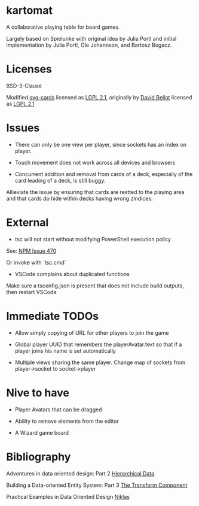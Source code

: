 # kartomat

A collaborative playing table for board games.

Largely based on Spielunke with original idea by Julia Portl and
initial implementation by Julia Portl, Ole Johannson, and Bartosz Bogacz.

# Licenses

BSD-3-Clause

Modified [svg-cards](http://svg-cards.sourceforge.net/)
licensed as [LGPL 2.1](https://opensource.org/licenses/LGPL-2.1),
originally by [David Bellot](http://david.bellot.free.fr/)
licensed as [LGPL 2.1](https://opensource.org/licenses/LGPL-2.1)

# Issues

- There can only be one view per player, since sockets has an index on player.

- Touch movement does not work across all devices and browsers

- Concurrent addition and removal from cards of a deck, especially of
  the card leading of a deck, is still buggy.

Allieviate the issue by ensuring that cards are restted to the
playing area and that cards do hide within decks having wrong zIndices.

# External

- tsc will not start without modifying PowerShell execution policy

See: [NPM Issue 470](https://github.com/npm/cli/issues/470)

Or invoke with ´tsc.cmd´

- VSCode complains about duplicated functions

Make sure a tsconfig.json is present that does not include build outputs,
then restart VSCode

# Immediate TODOs

- Allow simply copying of URL for other players to join the game

- Global player UUID that remembers the playerAvatar.text so that
  if a player joins his name is set automatically

- Multiple views sharing the same player. Change map of sockets
  from player->socket to socket->player

# Nive to have

- Player Avatars that can be dragged

- Ability to remove elements from the editor

- A Wizard game board

# Bibliography

Adventures in data oriented design: Part 2
[Hierarchical Data](https://blog.molecular-matters.com/2013/02/22/adventures-in-data-oriented-design-part-2-hierarchical-data/)

Building a Data-oriented Entity System: Part 3
[The Transform Component](http://bitsquid.blogspot.com/2014/10/building-data-oriented-entity-system.html)

Practical Examples in Data Oriented Design
[Niklas](https://docs.google.com/present/view?id=0AYqySQy4JUK1ZGNzNnZmNWpfMzJkaG5yM3pjZA&hl=en)
